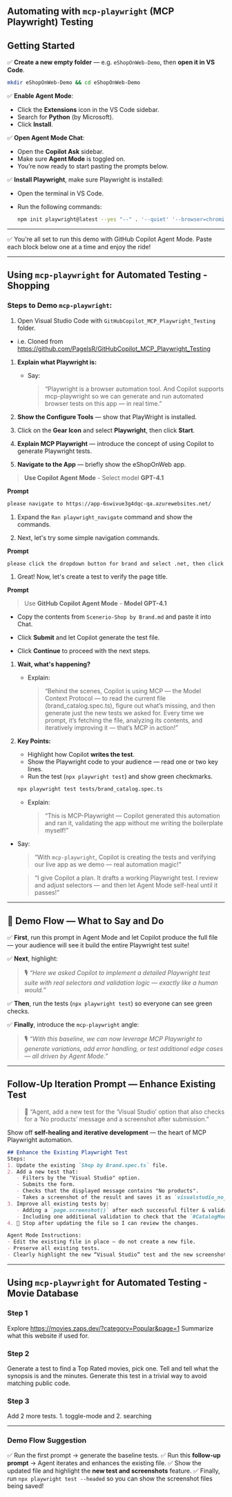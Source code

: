 ## Automating with `mcp-playwright` (MCP Playwright) Testing

## Getting Started

✅ **Create a new empty folder** — e.g. `eShopOnWeb-Demo`, then **open it in VS Code**.

  ```bash
  mkdir eShopOnWeb-Demo && cd eShopOnWeb-Demo
  ```

✅ **Enable Agent Mode**:
   - Click the **Extensions** icon in the VS Code sidebar.
   - Search for **Python** (by Microsoft).
   - Click **Install**.

✅ **Open Agent Mode Chat**:
- Open the **Copilot Ask** sidebar.
- Make sure **Agent Mode** is toggled on.
- You’re now ready to start pasting the prompts below.

✅ **Install Playwright**, make sure Playwright is installed:

- Open the terminal in VS Code.
- Run the following commands:

  ```bash
  npm init playwright@latest --yes "--" . '--quiet' '--browser=chromium' '--browser=firefox' '--gha'
  ```

---

✅ You're all set to run this demo with GitHub Copilot Agent Mode. Paste each block below one at a time and enjoy the ride!

---

## Using `mcp-playwright` for Automated Testing - Shopping

### Steps to Demo `mcp-playwright`:
1. Open Visual Studio Code with `GitHubCopilot_MCP_Playwright_Testing` folder.
  - i.e. Cloned from https://github.com/PagelsR/GitHubCopilot_MCP_Playwright_Testing

1. **Explain what Playwright is:**

   * Say:

     > “Playwright is a browser automation tool. And Copilot supports mcp-playwright so we can generate and run automated browser tests on this app — in real time.”

1. **Show the Configure Tools** — show that PlayWright is installed.

1. Click on the **Gear Icon** and select **Playwright**, then click **Start**.

1. **Explain MCP Playwright** — introduce the concept of using Copilot to generate Playwright tests.

1. **Navigate to the App** — briefly show the eShopOnWeb app.

> **Use Copilot Agent Mode** - Select model **GPT-4.1**

  **Prompt**

  ```bash
  please navigate to https://app-6swivue3g4dqc-qa.azurewebsites.net/
  ```

1. Expand the `Ran playwright_navigate` command and show the commands.

1. Next, let's try some simple navigation commands.

**Prompt**

```bash
please click the dropdown button for brand and select .net, then click the submit button.
```

1. Great! Now, let's create a test to verify the page title.

**Prompt**

> Use **GitHub Copilot Agent Mode** - **Model GPT-4.1**

- Copy the contents from `Scenerio-Shop by Brand.md` and paste it into Chat.

- Click **Submit** and let Copilot generate the test file.

- Click **Continue** to proceed with the next steps.

1. **Wait, what's happening?**

   * Explain:

     > “Behind the scenes, Copilot is using MCP — the Model Context Protocol — to read the current file (brand_catalog.spec.ts), figure out what’s missing, and then generate just the new tests we asked for. Every time we prompt, it’s fetching the file, analyzing its contents, and iteratively improving it — that’s MCP in action!”

1. **Key Points:**

   * Highlight how Copilot **writes the test**.
   * Show the Playwright code to your audience — read one or two key lines.
   * Run the test (`npx playwright test`) and show green checkmarks.

    ```bash
    npx playwright test tests/brand_catalog.spec.ts
    ```

   * Explain:

     > “This is MCP-Playwright — Copilot generated this automation and ran it, validating the app without me writing the boilerplate myself!”
  * Say:

    > “With `mcp-playwright`, Copilot is creating the tests and verifying our live app as we demo — real automation magic!”

    > “I give Copilot a plan. It drafts a working Playwright test. I review and adjust selectors — and then let Agent Mode self-heal until it passes!”

---

## 🧭 **Demo Flow — What to Say and Do**

✅ **First**, run this prompt in Agent Mode and let Copilot produce the full file — your audience will see it build the entire Playwright test suite!

✅ **Next**, highlight:

> 🎙️ *“Here we asked Copilot to implement a detailed Playwright test suite with real selectors and validation logic — exactly like a human would.”*

✅ **Then**, run the tests (`npx playwright test`) so everyone can see green checks.

✅ **Finally**, introduce the `mcp-playwright` angle:

> 🎙️ *“With this baseline, we can now leverage MCP Playwright to generate variations, add error handling, or test additional edge cases — all driven by Agent Mode.”*

---

## Follow-Up Iteration Prompt — Enhance Existing Test

> 📝 “Agent, add a new test for the ‘Visual Studio’ option that also checks for a ‘No products’ message and a screenshot after submission.”

Show off **self-healing and iterative development** — the heart of MCP Playwright automation.


```markdown
## Enhance the Existing Playwright Test
Steps:
1. Update the existing `Shop by Brand.spec.ts` file.
2. Add a new test that:
   - Filters by the "Visual Studio" option.
   - Submits the form.
   - Checks that the displayed message contains "No products".
   - Takes a screenshot of the result and saves it as `visualstudio_no_products.png`.
3. Improve all existing tests by:
   - Adding a `page.screenshot()` after each successful filter & validation.
   - Including one additional validation to check that the `#CatalogModel_BrandFilterApplied` value matches the selected label.
4. 🛑 Stop after updating the file so I can review the changes.

Agent Mode Instructions:
- Edit the existing file in place — do not create a new file.
- Preserve all existing tests.
- Clearly highlight the new “Visual Studio” test and the new screenshot behavior.
```

---

## Using `mcp-playwright` for Automated Testing - Movie Database

### Step 1
Explore https://movies.zaps.dev/?category=Popular&page=1
Summarize what this website if used for.

### Step 2
Generate a test to find a Top Rated movies, pick one. Tell and tell what the synopsis is and the minutes. Generate this test in a trivial way to avoid matching public code.

### Step 3
Add 2 more tests. 1. toggle-mode and 2. searching

---

### Demo Flow Suggestion

✅ Run the first prompt → generate the baseline tests.
✅ Run this **follow-up prompt** → Agent iterates and enhances the existing file.
✅ Show the updated file and highlight the **new test and screenshots** feature.
✅ Finally, run `npx playwright test --headed` so you can show the screenshot files being saved!
